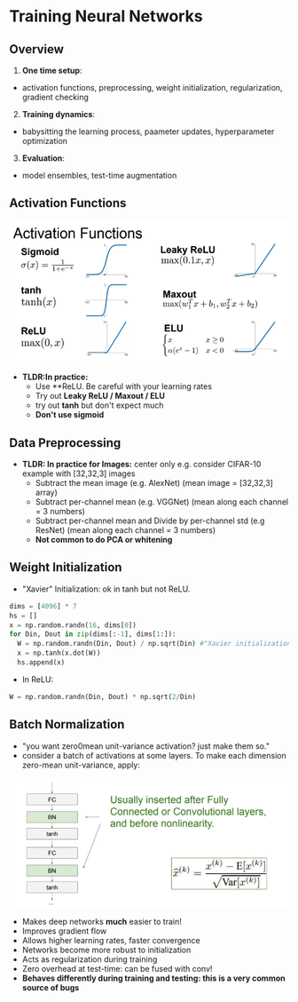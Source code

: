 # Training Neural Networks

## Overview
1. **One time setup**: 
  - activation functions, preprocessing, weight initialization, regularization, gradient checking
2. **Training dynamics**:
  - babysitting the learning process, paameter updates, hyperparameter optimization
3. **Evaluation**:
  - model ensembles, test-time augmentation

## Activation Functions
<p align="center">
<img src="https://github.com/kkoo1122/Learning-From-cs231/blob/master/image/Activation_functions.png" alt="drawing" width="600"/>
</p>

- **TLDR:In practice:**
  - Use **ReLU. Be careful with your learning rates
  - Try out **Leaky ReLU / Maxout / ELU**
  - try out **tanh** but don't expect much
  - **Don't use sigmoid**

## Data Preprocessing
- **TLDR: In practice for Images:** center only
e.g. consider CIFAR-10 example with [32,32,3] images
  - Subtract the mean image (e.g. AlexNet) (mean image = [32,32,3] array)
  - Subtract per-channel mean (e.g. VGGNet) (mean along each channel = 3 numbers)
  - Subtract per-channel mean and Divide by per-channel std (e.g ResNet) (mean along each channel = 3 numbers)
  - **Not common to do PCA or whitening**
  
## Weight Initialization
- "Xavier" Initialization: ok in tanh but not ReLU.
```python
dims = [4096] * 7
hs = []
x = np.random.randn(16, dims[0])
for Din, Dout in zip(dims[:-1], dims[1:]):
  W = np.random.randn(Din, Dout) / np.sqrt(Din) #"Xavier initialization: std = 1/sqrt(Din)
  x = np.tanh(x.dot(W))
  hs.append(x)
```

-  In ReLU:
```python
W = np.random.randn(Din, Dout) * np.sqrt(2/Din)
```

## Batch Normalization
- "you want zero0mean unit-variance activation? just make them so."
- consider a batch of activations at some layers. To make each dimension zero-mean unit-variance, apply: 

<p align="center">
<img src="https://github.com/kkoo1122/Learning-From-cs231/blob/master/image/batch_normal_concept.png" alt="drawing" width="600"/>
</p>

- Makes deep networks **much** easier to train!
- Improves gradient flow
- Allows higher learning rates, faster convergence
- Networks become more robust to initialization
- Acts as regularization during training
- Zero overhead at test-time: can be fused with conv!
- **Behaves differently during training and testing: this is a very common source of bugs**

